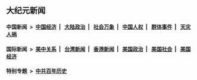 ## 大纪元新闻

#### 中国新闻 &nbsp;>&nbsp; [中国经济](indexes/ncid283/README.md?01251245) &nbsp;| &nbsp; [大陆政治](indexes/ncid277/README.md?01251245) &nbsp;| &nbsp; [社会万象](indexes/ncid282/README.md?01251245) &nbsp;| &nbsp; [中国人权](indexes/ncid278/README.md?01251245) &nbsp;| &nbsp; [群体事件](indexes/ncid279/README.md?01251245) &nbsp;| &nbsp; [天灾人祸](indexes/ncid280/README.md?01251245)

#### 国际新闻 &nbsp;>&nbsp; [美中关系](indexes/nf1412576/README.md?01251245) &nbsp;| &nbsp; [台湾新闻](indexes/ncid1349361/README.md?01251245) &nbsp;| &nbsp; [香港新闻](indexes/ncid1349362/README.md?01251245) &nbsp;| &nbsp; [美国政治](indexes/ncid1078159/README.md?01251245) &nbsp;| &nbsp; [美国社会](indexes/ncid1078160/README.md?01251245) &nbsp;| &nbsp; [美国经济](indexes/ncid1078158/README.md?01251245)

#### 特别专题 &nbsp;>&nbsp; [中共百年历史](https://github.com/epoch-news/epoch-special/blob/master/README.md?01251245)  
